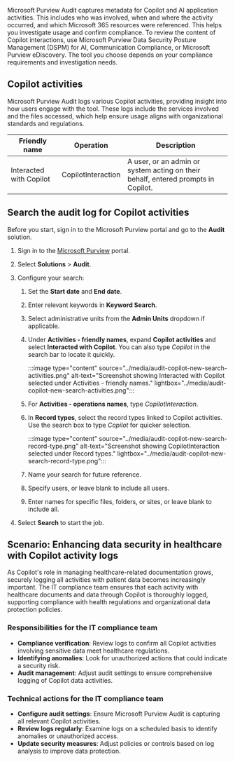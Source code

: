Microsoft Purview Audit captures metadata for Copilot and AI application activities. This includes who was involved, when and where the activity occurred, and which Microsoft 365 resources were referenced. This helps you investigate usage and confirm compliance. To review the content of Copilot interactions, use Microsoft Purview Data Security Posture Management (DSPM) for AI, Communication Compliance, or Microsoft Purview eDiscovery. The tool you choose depends on your compliance requirements and investigation needs.

## Copilot activities

Microsoft Purview Audit logs various Copilot activities, providing insight into how users engage with the tool. These logs include the services involved and the files accessed, which help ensure usage aligns with organizational standards and regulations.

| Friendly name | Operation | Description |
|-----|-----| -----|
| Interacted with Copilot | CopilotInteraction | A user, or an admin or system acting on their behalf, entered prompts in Copilot. |

## Search the audit log for Copilot activities

Before you start, sign in to the Microsoft Purview portal and go to the **Audit** solution.

1. Sign in to the [Microsoft Purview](https://purview.microsoft.com/?azure-portal=true) portal.
1. Select **Solutions** > **Audit**.
1. Configure your search:

   1. Set the **Start date** and **End date**.
   1. Enter relevant keywords in **Keyword Search**.
   1. Select administrative units from the **Admin Units** dropdown if applicable.
   1. Under **Activities - friendly names**, expand **Copilot activities** and select **Interacted with Copilot**. You can also type _Copilot_ in the search bar to locate it quickly.

      :::image type="content" source="../media/audit-copilot-new-search-activities.png" alt-text="Screenshot showing Interacted with Copilot selected under Activities - friendly names." lightbox="../media/audit-copilot-new-search-activities.png":::

   1. For **Activities - operations names**, type _CopilotInteraction_.
   1. In **Record types**, select the record types linked to Copilot activities. Use the search box to type _Copilot_ for quicker selection.

      :::image type="content" source="../media/audit-copilot-new-search-record-type.png" alt-text="Screenshot showing CopilotInteraction selected under Record types." lightbox="../media/audit-copilot-new-search-record-type.png":::

   1. Name your search for future reference.
   1. Specify users, or leave blank to include all users.
   1. Enter names for specific files, folders, or sites, or leave blank to include all.
1. Select **Search** to start the job.

## Scenario: Enhancing data security in healthcare with Copilot activity logs

As Copilot's role in managing healthcare-related documentation grows, securely logging all activities with patient data becomes increasingly important. The IT compliance team ensures that each activity with healthcare documents and data through Copilot is thoroughly logged, supporting compliance with health regulations and organizational data protection policies.

### Responsibilities for the IT compliance team

- **Compliance verification**: Review logs to confirm all Copilot activities involving sensitive data meet healthcare regulations.
- **Identifying anomalies**: Look for unauthorized actions that could indicate a security risk.
- **Audit management**: Adjust audit settings to ensure comprehensive logging of Copilot data activities.

### Technical actions for the IT compliance team

- **Configure audit settings**: Ensure Microsoft Purview Audit is capturing all relevant Copilot activities.
- **Review logs regularly**: Examine logs on a scheduled basis to identify anomalies or unauthorized access.
- **Update security measures**: Adjust policies or controls based on log analysis to improve data protection.
